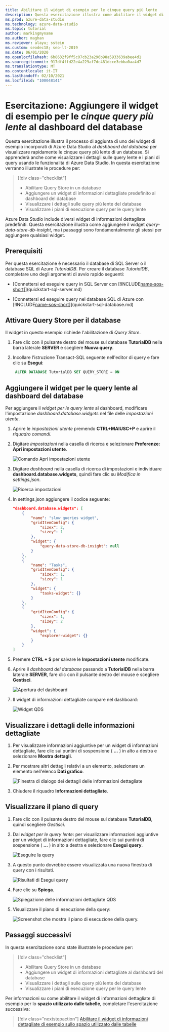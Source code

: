 ```yaml
---
title: Abilitare il widget di esempio per le cinque query più lente
description: Questa esercitazione illustra come abilitare il widget di esempio per le cinque query più lente nel dashboard del database.
ms.prod: azure-data-studio
ms.technology: azure-data-studio
ms.topic: tutorial
author: markingmyname
ms.author: maghan
ms.reviewer: alayu; sstein
ms.custom: seodec18; seo-lt-2019
ms.date: 06/01/2020
ms.openlocfilehash: 6b8632f9ff5c07cb23a296b98a5933639abee4d1
ms.sourcegitcommit: 917df4ffd22e4a229af7dc481dcce3ebba0aa4d7
ms.translationtype: MT
ms.contentlocale: it-IT
ms.lasthandoff: 02/10/2021
ms.locfileid: "100048141"
---
```

# <a name="tutorial-add-the-five-slowest-queries-sample-widget-to-the-database-dashboard"></a>Esercitazione: Aggiungere il widget di esempio per le *cinque query più lente* al dashboard del database

Questa esercitazione illustra il processo di aggiunta di uno dei widget di esempio incorporati di Azure Data Studio al *dashboard del database* per visualizzare rapidamente le cinque query più lente di un database. Si apprenderà anche come visualizzare i dettagli sulle query lente e i piani di query usando le funzionalità di Azure Data Studio. In questa esercitazione verranno illustrate le procedure per:

> [!div class="checklist"]
> * Abilitare Query Store in un database
> * Aggiungere un widget di informazioni dettagliate predefinito al dashboard del database
> * Visualizzare i dettagli sulle query più lente del database
> * Visualizzare i piani di esecuzione query per le query lente

Azure Data Studio include diversi widget di informazioni dettagliate predefiniti. Questa esercitazione illustra come aggiungere il widget *query-data-store-db-insight*, ma i passaggi sono fondamentalmente gli stessi per aggiungere qualsiasi widget.

## <a name="prerequisites"></a>Prerequisiti

Per questa esercitazione è necessario il database di SQL Server o il database SQL di Azure *TutorialDB*. Per creare il database *TutorialDB*, completare uno degli argomenti di avvio rapido seguenti:

* [Connettersi ed eseguire query in SQL Server con [!INCLUDE[name-sos-short](../includes/name-sos-short.md)]](quickstart-sql-server.md)

* [Connettersi ed eseguire query nel database SQL di Azure con [!INCLUDE[name-sos-short](../includes/name-sos-short.md)]](quickstart-sql-database.md)

## <a name="turn-on-query-store-for-your-database"></a>Attivare Query Store per il database

Il widget in questo esempio richiede l'abilitazione di *Query Store*.

1. Fare clic con il pulsante destro del mouse sul database **TutorialDB** nella barra laterale **SERVER** e scegliere **Nuova query**.

2. Incollare l'istruzione Transact-SQL seguente nell'editor di query e fare clic su **Esegui**:

   ```sql
    ALTER DATABASE TutorialDB SET QUERY_STORE = ON
   ```

## <a name="add-the-slow-queries-widget-to-your-database-dashboard"></a>Aggiungere il widget per le query lente al dashboard del database

Per aggiungere il *widget per le query lente* al dashboard, modificare l'impostazione *dashboard.database.widgets* nel file delle *impostazioni utente*.

1. Aprire le *impostazioni utente* premendo **CTRL+MAIUSC+P** e aprire il *riquadro comandi*.

2. Digitare *impostazioni* nella casella di ricerca e selezionare **Preferenze: Apri impostazioni utente**.

   ![Comando Apri impostazioni utente](./media/tutorial-qds-sql-server/open-user-settings.png)

3. Digitare *dashboard* nella casella di ricerca di impostazioni e individuare **dashboard.database.widgets**, quindi fare clic su *Modifica in settings.json*.

   ![Ricerca impostazioni](./media/tutorial-qds-sql-server/search-settings.png)

4. In settings.json aggiungere il codice seguente:

   ```json
   "dashboard.database.widgets": [
       {
           "name": "slow queries widget",
           "gridItemConfig": {
               "sizex": 2,
               "sizey": 1
           },
           "widget": {
               "query-data-store-db-insight": null
           }
       },
       {
           "name": "Tasks",
           "gridItemConfig": {
               "sizex": 1,
               "sizey": 1
           },
           "widget": {
               "tasks-widget": {}
           }
       },
       {
           "gridItemConfig": {
               "sizex": 1,
               "sizey": 2
           },
           "widget": {
               "explorer-widget": {}
           }
       }
   ]
   ```

5. Premere **CTRL + S** per salvare le **Impostazioni utente** modificate.

6. Aprire il *dashboard del database* passando a **TutorialDB** nella barra laterale **SERVER**, fare clic con il pulsante destro del mouse e scegliere **Gestisci**.

   ![Apertura del dashboard](./media/tutorial-qds-sql-server/insight-open-dashboard.png)

7. Il widget di informazioni dettagliate compare nel dashboard:

   ![Widget QDS](./media/tutorial-qds-sql-server/insight-qds-result.png)

## <a name="view-insight-details-for-more-information"></a>Visualizzare i dettagli delle informazioni dettagliate

1. Per visualizzare informazioni aggiuntive per un widget di informazioni dettagliate, fare clic sui puntini di sospensione ( **...** ) in alto a destra e selezionare **Mostra dettagli**.

2. Per mostrare altri dettagli relativi a un elemento, selezionare un elemento nell'elenco **Dati grafico**.

   ![Finestra di dialogo dei dettagli delle informazioni dettagliate](./media/tutorial-qds-sql-server/insight-details-dialog.png)

3. Chiudere il riquadro **Informazioni dettagliate**.

## <a name="view-the-query-plan"></a>Visualizzare il piano di query

1. Fare clic con il pulsante destro del mouse sul database **TutorialDB**, quindi scegliere *Gestisci*.

2. Dal *widget per le query lente*: per visualizzare informazioni aggiuntive per un widget di informazioni dettagliate, fare clic sui puntini di sospensione ( **...** ) in alto a destra e selezionare **Esegui query**.

    ![Eseguire la query](media/tutorial-qds-sql-server/run-query.png)

3. A questo punto dovrebbe essere visualizzata una nuova finestra di query con i risultati.

    ![Risultati di Esegui query](media/tutorial-qds-sql-server/run-query-results.png)

4. Fare clic su **Spiega**.

   ![Spiegazione delle informazioni dettagliate QDS](./media/tutorial-qds-sql-server/insight-qds-explain.png)

5. Visualizzare il piano di esecuzione della query:

   ![Screenshot che mostra il piano di esecuzione della query.](./media/tutorial-qds-sql-server/showplan.png)

## <a name="next-steps"></a>Passaggi successivi

In questa esercitazione sono state illustrate le procedure per:
> [!div class="checklist"]
> * Abilitare Query Store in un database
> * Aggiungere un widget di informazioni dettagliate al dashboard del database
> * Visualizzare i dettagli sulle query più lente del database
> * Visualizzare i piani di esecuzione query per le query lente

Per informazioni su come abilitare il widget di informazioni dettagliate di esempio per lo **spazio utilizzato dalle tabelle**, completare l'esercitazione successiva:

> [!div class="nextstepaction"]
> [Abilitare il widget di informazioni dettagliate di esempio sullo spazio utilizzato dalle tabelle](tutorial-table-space-sql-server.md)